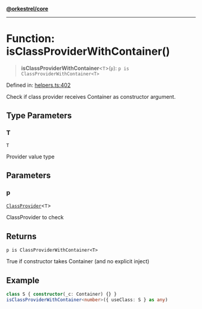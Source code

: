 [**@orkestrel/core**](../index.md)

***

# Function: isClassProviderWithContainer()

> **isClassProviderWithContainer**\<`T`\>(`p`): `p is ClassProviderWithContainer<T>`

Defined in: [helpers.ts:402](https://github.com/orkestrel/core/blob/ccb170966790f428093f11a71a5646a6e842dbf9/src/helpers.ts#L402)

Check if class provider receives Container as constructor argument.

## Type Parameters

### T

`T`

Provider value type

## Parameters

### p

[`ClassProvider`](../type-aliases/ClassProvider.md)\<`T`\>

ClassProvider to check

## Returns

`p is ClassProviderWithContainer<T>`

True if constructor takes Container (and no explicit inject)

## Example

```ts
class S { constructor(_c: Container) {} }
isClassProviderWithContainer<number>({ useClass: S } as any)
```
